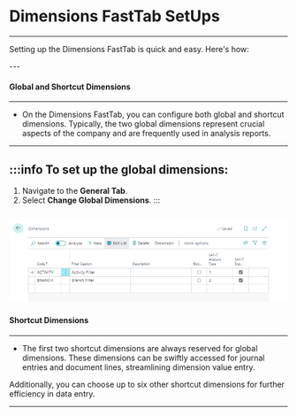 # Dimensions FastTab SetUps
---

<div class="customized-intro-container" id="introduction">
    <p>Setting up the Dimensions FastTab is quick and easy. Here's how:</p>
</div>
---

#### Global and Shortcut Dimensions
---
- On the Dimensions FastTab, you can configure both global and shortcut dimensions. Typically, the two global dimensions represent crucial aspects of the company and are frequently used in analysis reports.

---

:::info To set up the global dimensions:
---
1. Navigate to the **General Tab**.
2. Select **Change Global Dimensions**.
:::

![alt text](image-4.png)
---

#### Shortcut Dimensions
---
- The first two shortcut dimensions are always reserved for global dimensions. These dimensions can be swiftly accessed for journal entries and document lines, streamlining dimension value entry.

Additionally, you can choose up to six other shortcut dimensions for further efficiency in data entry.

---
